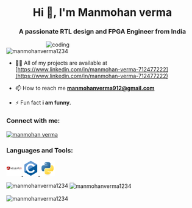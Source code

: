 
<h1 align="center">Hi 👋, I'm Manmohan verma</h1>
<h3 align="center">A passionate RTL design and FPGA Engineer from India</h3>
<img align="right"alt="coding"width="400"src="https://www.bing.com/th/id/OGC.ba6d7d37fa1e4ca966ac7328bf43b96c?pid=1.7&rurl=https%3a%2f%2fmedia1.tenor.com%2fimages%2fba6d7d37fa1e4ca966ac7328bf43b96c%2ftenor.gif%3fitemid%3d18657810&ehk=DmXE8Yduzl91Dm6wYvTySRQQL2nfJTveMexBE%2bI3wUI%3d">

<p align="left"> <img src="https://komarev.com/ghpvc/?username=manmohanverma1234&label=Profile%20views&color=0e75b6&style=flat" alt="manmohanverma1234" /> </p>

- 👨‍💻 All of my projects are available at [https://www.linkedin.com/in/manmohan-verma-712477222](https://www.linkedin.com/in/manmohan-verma-712477222)

- 📫 How to reach me **manmohanverma912@gmail.com**

- ⚡ Fun fact **i am funny.**

<h3 align="left">Connect with me:</h3>
<p align="left">
<a href="https://linkedin.com/in/manmohan verma" target="blank"><img align="center" src="https://raw.githubusercontent.com/rahuldkjain/github-profile-readme-generator/master/src/images/icons/Social/linked-in-alt.svg" alt="manmohan verma" height="30" width="40" /></a>
</p>

<h3 align="left">Languages and Tools:</h3>
<p align="left"> <a href="https://angular.io" target="_blank" rel="noreferrer"> <img src="https://raw.githubusercontent.com/devicons/devicon/master/icons/angularjs/angularjs-original-wordmark.svg" alt="angularjs" width="40" height="40"/> </a> <a href="https://www.cprogramming.com/" target="_blank" rel="noreferrer"> <img src="https://raw.githubusercontent.com/devicons/devicon/master/icons/c/c-original.svg" alt="c" width="40" height="40"/> </a> <a href="https://www.python.org" target="_blank" rel="noreferrer"> <img src="https://raw.githubusercontent.com/devicons/devicon/master/icons/python/python-original.svg" alt="python" width="40" height="40"/> </a> </p>

<p><img align="left" src="https://github-readme-stats.vercel.app/api/top-langs?username=manmohanverma1234&show_icons=true&locale=en&layout=compact" alt="manmohanverma1234" /></p>

<p>&nbsp;<img align="center" src="https://github-readme-stats.vercel.app/api?username=manmohanverma1234&show_icons=true&locale=en" alt="manmohanverma1234" /></p>

<p><img align="center" src="https://github-readme-streak-stats.herokuapp.com/?user=manmohanverma1234&" alt="manmohanverma1234" /></p>
